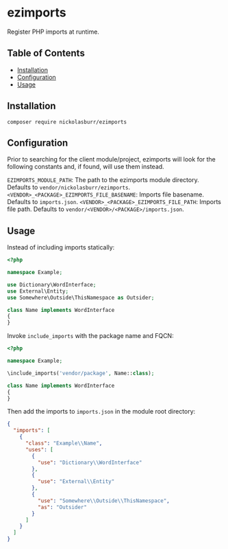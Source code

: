 # ezimports

Register PHP imports at runtime.

## Table of Contents

- [Installation](#installation)
- [Configuration](#configuration)
- [Usage](#usage)

## Installation

```
composer require nickolasburr/ezimports
```

## Configuration

Prior to searching for the client module/project, ezimports will look
for the following constants and, if found, will use them instead.

`EZIMPORTS_MODULE_PATH`: The path to the ezimports module directory. Defaults to `vendor/nickolasburr/ezimports`.
`<VENDOR>_<PACKAGE>_EZIMPORTS_FILE_BASENAME`: Imports file basename. Defaults to `imports.json`.
`<VENDOR>_<PACKAGE>_EZIMPORTS_FILE_PATH`: Imports file path. Defaults to `vendor/<VENDOR>/<PACKAGE>/imports.json`.

## Usage

Instead of including imports statically:

```php
<?php

namespace Example;

use Dictionary\WordInterface;
use External\Entity;
use Somewhere\Outside\ThisNamespace as Outsider;

class Name implements WordInterface
{
}
```

Invoke `include_imports` with the package name and FQCN:

```php
<?php

namespace Example;

\include_imports('vendor/package', Name::class);

class Name implements WordInterface
{
}
```

Then add the imports to `imports.json` in the module root directory:

```json
{
  "imports": [
    {
      "class": "Example\\Name",
      "uses": [
        {
          "use": "Dictionary\\WordInterface"
        },
        {
          "use": "External\\Entity"
        },
        {
          "use": "Somewhere\\Outside\\ThisNamespace",
          "as": "Outsider"
        }
      ]
    }
  ]
}
```
